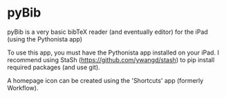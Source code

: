 # pyBib
pyBib is a very basic bibTeX reader (and eventually editor) for the iPad (using the Pythonista app)

To use this app, you must have the Pythonista app installed on your iPad. I recommend using StaSh (https://github.com/ywangd/stash) to pip install required packages (and use git).

A homepage icon can be created using the 'Shortcuts' app (formerly Workflow).
